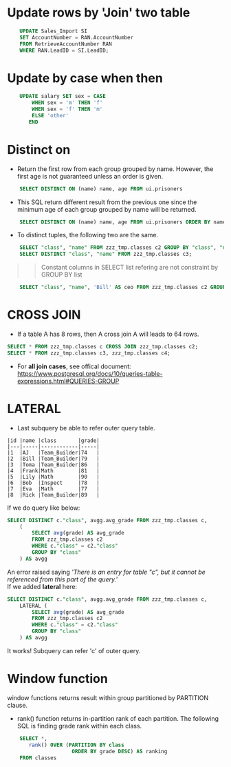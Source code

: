 # Update rows by 'Join' two table
```sql
    UPDATE Sales_Import SI
    SET AccountNumber = RAN.AccountNumber
    FROM RetrieveAccountNumber RAN
    WHERE RAN.LeadID = SI.LeadID; 
```

# Update by case when then
```sql
    UPDATE salary SET sex = CASE 
        WHEN sex = 'm' THEN 'f' 
        WHEN sex = 'f' THEN 'm' 
        ELSE 'other' 
       END
```

# Distinct on 
* Return the first row from each group grouped by name. However, the first age is not guaranteed unless an order is given.
```sql
    SELECT DISTINCT ON (name) name, age FROM ui.prisoners
```
* This SQL return different result from the previous one since the minimum age of each group grouped by name will be returned.
```sql
    SELECT DISTINCT ON (name) name, age FROM ui.prisoners ORDER BY name, age  
```
* To distinct tuples, the following two are the same.
```sql
    SELECT "class", "name" FROM zzz_tmp.classes c2 GROUP BY "class", "name"; 
    SELECT DISTINCT "class", "name" FROM zzz_tmp.classes c3; 
```
>> Constant columns in SELECT list refering are not constraint by GROUP BY list
```sql
    SELECT "class", "name", 'Bill' AS ceo FROM zzz_tmp.classes c2 GROUP BY "class", "name"
```

# CROSS JOIN 
* If a table A has 8 rows, then A cross join A will leads to 64 rows.
```sql
SELECT * FROM zzz_tmp.classes c CROSS JOIN zzz_tmp.classes c2;
SELECT * FROM zzz_tmp.classes c3, zzz_tmp.classes c4;
```
* For <b>all join cases</b>, see offical document:<br />
https://www.postgresql.org/docs/10/queries-table-expressions.html#QUERIES-GROUP

# LATERAL
* Last subquery be able to refer outer query table.
```
|id |name |class       |grade|
|---|-----|------------|-----|
|1  |AJ   |Team_Builder|74   |
|2  |Bill |Team_Builder|79   |
|3  |Toma |Team_Builder|86   |
|4  |Frank|Math        |81   |
|5  |Lily |Math        |90   |
|6  |Bob  |Inspect     |78   |
|7  |Eva  |Math        |77   |
|8  |Rick |Team_Builder|89   |

```
If we do query like below:
```sql
SELECT DISTINCT c."class", avgg.avg_grade FROM zzz_tmp.classes c, 
    (
        SELECT avg(grade) AS avg_grade 
        FROM zzz_tmp.classes c2 
        WHERE c."class" = c2."class" 
        GROUP BY "class"
    ) AS avgg
```
An error raised saying <i>'There is an entry for table "c", but it cannot be referenced from this part of the query.'</i><br>
If we added <b>lateral</b> here:
```sql
SELECT DISTINCT c."class", avgg.avg_grade FROM zzz_tmp.classes c, 
    LATERAL (
        SELECT avg(grade) AS avg_grade 
        FROM zzz_tmp.classes c2 
        WHERE c."class" = c2."class" 
        GROUP BY "class"
    ) AS avgg
```
It works! Subquery can refer 'c' of outer query.

# Window function
window functions returns result within group partitioned by PARTITION clause. 

* rank() function returns in-partition rank of each partition. The following SQL is finding grade rank within each class.
```sql
    SELECT *,
       rank() OVER (PARTITION BY class
                     ORDER BY grade DESC) AS ranking
    FROM classes
```
